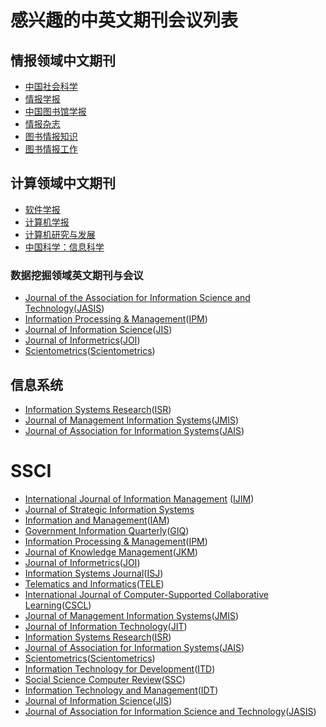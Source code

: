 # 感兴趣的中英文期刊会议列表


## 情报领域中文期刊
+ [中国社会科学](http://www.h6jq.com/index.html)
+ [情报学报](https://navi.cnki.net/KNavi/JournalDetail?pcode=CJFD&pykm=QBXB&Year=&Issue=)
+ [中国图书馆学报](http://www.jlis.cn/)
+ [情报杂志](https://navi.cnki.net/KNavi/JournalDetail?pcode=CJFD&pykm=QBZZ&Year=&Issue=)
+ [图书情报知识](https://navi.cnki.net/knavi/JournalDetail?pcode=CJFD&pykm=TSQC)
+ [图书情报工作](https://navi.cnki.net/knavi/JournalDetail?pcode=CJFD&pykm=TSQB)

## 计算领域中文期刊
+ [软件学报]()
+ [计算机学报]()
+ [计算机研究与发展]()
+ [中国科学：信息科学]()


### 数据挖掘领域英文期刊与会议

+  [Journal of the Association for Information Science and Technology](https://asistdl.onlinelibrary.wiley.com/journal/23301643)([JASIS](https://dblp.uni-trier.de/db/journals/jasis/index.html))
+ [Information Processing & Management](https://www.journals.elsevier.com/information-processing-and-management)([IPM](https://dblp.uni-trier.de/db/journals/ipm/index.html))
+ [Journal of Information Science](https://journals.sagepub.com/home/jis)([JIS](https://dblp.uni-trier.de/db/journals/jis/index.html))
+ [Journal of Informetrics](https://www.journals.elsevier.com/journal-of-informetrics)([JOI](https://dblp.uni-trier.de/db/journals/joi/index.html))
+ [Scientometrics](https://www.springer.com/journal/11192)([Scientometrics](https://dblp.uni-trier.de/db/journals/scientometrics/index.html))


## 信息系统
+ [Information Systems Research](https://www.informs.org/Publications/INFORMS-Journals/Information-Systems-Research)([ISR](https://dblp.uni-trier.de/db/journals/isr/index.html))
+ [Journal of Management Information Systems](https://www.tandfonline.com/loi/mmis20)([JMIS](https://dblp.uni-trier.de/db/journals/jmis/index.html))
+ [Journal of Association for Information Systems](https://aisnet.org/default.aspx)([JAIS](https://dblp.uni-trier.de/db/journals/jais/index.html))




# SSCI
+ [International Journal of Information Management](https://www.journals.elsevier.com/international-journal-of-information-management) ([IJIM](https://dblp.uni-trier.de/db/journals/ijinfoman/index.html))
+ [Journal of Strategic Information Systems](https://www.journals.elsevier.com/the-journal-of-strategic-information-systems)
+ [Information and Management](https://www.journals.elsevier.com/information-and-management)([IAM](https://dblp.uni-trier.de/db/journals/iam/index.html))
+ [Government Information Quarterly](https://www.journals.elsevier.com/government-information-quarterly)([GIQ](https://dblp.uni-trier.de/db/journals/giq/index.html))
+ [Information Processing & Management](https://www.journals.elsevier.com/information-processing-and-management)([IPM](https://dblp.uni-trier.de/db/journals/ipm/index.html))
+ [Journal of Knowledge Management](https://www.emeraldgrouppublishing.com/journal/jkm)([JKM](https://dblp.uni-trier.de/db/journals/jkm/index.html))
+ [Journal of Informetrics](https://www.journals.elsevier.com/journal-of-informetrics)([JOI](https://dblp.uni-trier.de/db/journals/joi/index.html))
+ [Information Systems Journal](https://onlinelibrary.wiley.com/journal/13652575)([ISJ](https://dblp.uni-trier.de/db/journals/isj/index.html))
+ [Telematics and Informatics](https://www.journals.elsevier.com/telematics-and-informatics)([TELE](https://dblp.uni-trier.de/db/journals/tele/index.html))
+ [International Journal of Computer-Supported Collaborative Learning](https://www.springer.com/journal/11412)([CSCL](https://dblp.uni-trier.de/db/journals/cscl/index.html))
+ [Journal of Management Information Systems](https://www.tandfonline.com/loi/mmis20)([JMIS](https://dblp.uni-trier.de/db/journals/jmis/index.html))
+ [Journal of Information Technology](https://journals.sagepub.com/home/jin)([JIT](https://dblp.uni-trier.de/db/journals/jitech/index.html))
+ [Information Systems Research](https://www.informs.org/Publications/INFORMS-Journals/Information-Systems-Research)([ISR](https://dblp.uni-trier.de/db/journals/isr/index.html))
+ [Journal of Association for Information Systems](https://aisnet.org/default.aspx)([JAIS](https://dblp.uni-trier.de/db/journals/jais/index.html))
+ [Scientometrics](https://www.springer.com/journal/11192)([Scientometrics](https://dblp.uni-trier.de/db/journals/scientometrics/index.html))
+ [Information Technology for Development](https://www.tandfonline.com/toc/titd20/current)([ITD](https://dblp.uni-trier.de/db/journals/itd/index.html))
+ [Social Science Computer Review](https://journals.sagepub.com/home/ssc)([SSC](https://dblp.uni-trier.de/search?q=Social+Science+Computer+Review))
+ [Information Technology and Management](https://www.springer.com/journal/10799)([IDT](https://dblp.uni-trier.de/db/journals/itd/index.html))
+ [Journal of Information Science](https://journals.sagepub.com/home/jis)([JIS](https://dblp.uni-trier.de/db/journals/jis/index.html))
+ [Journal of Association for Information Science and Technology](https://asistdl.onlinelibrary.wiley.com/journal/23301643)([JASIS](https://dblp.uni-trier.de/db/journals/jasis/index.html))

